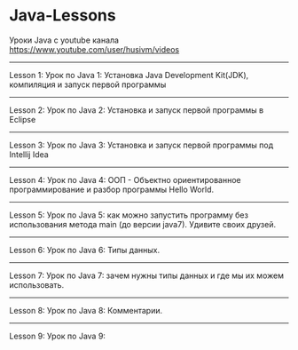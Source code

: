 # Java-Lessons
Уроки Java с youtube канала https://www.youtube.com/user/husivm/videos
***
Lesson 1: Урок по Java 1: Установка Java Development Kit(JDK), компиляция и запуск первой программы
***
Lesson 2: Урок по Java 2: Установка и запуск первой программы в Eclipse
***
Lesson 3: Урок по Java 3: Установка и запуск первой программы под Intellij Idea
***
Lesson 4: Урок по Java 4: ООП - Объектно ориентированное программирование и разбор программы Hello World.
***
Lesson 5: Урок по Java 5: как можно запустить программу без использования метода main (до версии java7). Удивите своих друзей.
***
Lesson 6: Урок по Java 6: Типы данных.
***
Lesson 7: Урок по Java 7: зачем нужны типы данных и где мы их можем использовать.
***
Lesson 8: Урок по Java 8: Комментарии.
***
Lesson 9: Урок по Java 9: 